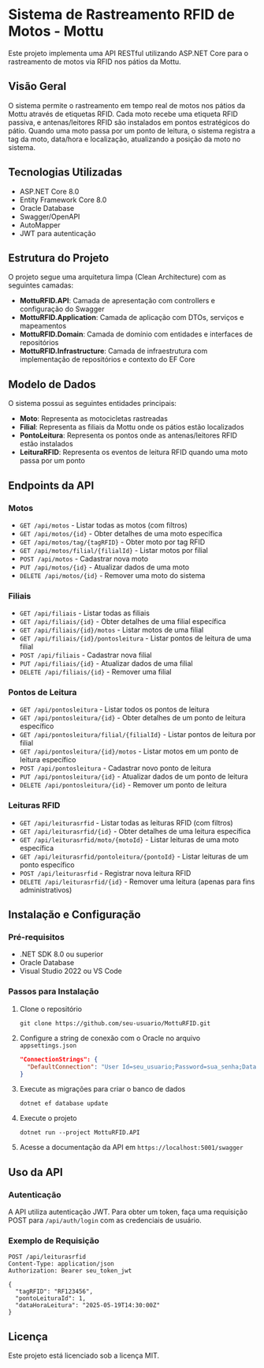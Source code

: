# Sistema de Rastreamento RFID de Motos - Mottu

Este projeto implementa uma API RESTful utilizando ASP.NET Core para o rastreamento de motos via RFID nos pátios da Mottu.

## Visão Geral

O sistema permite o rastreamento em tempo real de motos nos pátios da Mottu através de etiquetas RFID. Cada moto recebe uma etiqueta RFID passiva, e antenas/leitores RFID são instalados em pontos estratégicos do pátio. Quando uma moto passa por um ponto de leitura, o sistema registra a tag da moto, data/hora e localização, atualizando a posição da moto no sistema.

## Tecnologias Utilizadas

- ASP.NET Core 8.0
- Entity Framework Core 8.0
- Oracle Database
- Swagger/OpenAPI
- AutoMapper
- JWT para autenticação

## Estrutura do Projeto

O projeto segue uma arquitetura limpa (Clean Architecture) com as seguintes camadas:

- **MottuRFID.API**: Camada de apresentação com controllers e configuração do Swagger
- **MottuRFID.Application**: Camada de aplicação com DTOs, serviços e mapeamentos
- **MottuRFID.Domain**: Camada de domínio com entidades e interfaces de repositórios
- **MottuRFID.Infrastructure**: Camada de infraestrutura com implementação de repositórios e contexto do EF Core

## Modelo de Dados

O sistema possui as seguintes entidades principais:

- **Moto**: Representa as motocicletas rastreadas
- **Filial**: Representa as filiais da Mottu onde os pátios estão localizados
- **PontoLeitura**: Representa os pontos onde as antenas/leitores RFID estão instalados
- **LeituraRFID**: Representa os eventos de leitura RFID quando uma moto passa por um ponto

## Endpoints da API

### Motos
- `GET /api/motos` - Listar todas as motos (com filtros)
- `GET /api/motos/{id}` - Obter detalhes de uma moto específica
- `GET /api/motos/tag/{tagRFID}` - Obter moto por tag RFID
- `GET /api/motos/filial/{filialId}` - Listar motos por filial
- `POST /api/motos` - Cadastrar nova moto
- `PUT /api/motos/{id}` - Atualizar dados de uma moto
- `DELETE /api/motos/{id}` - Remover uma moto do sistema

### Filiais
- `GET /api/filiais` - Listar todas as filiais
- `GET /api/filiais/{id}` - Obter detalhes de uma filial específica
- `GET /api/filiais/{id}/motos` - Listar motos de uma filial
- `GET /api/filiais/{id}/pontosleitura` - Listar pontos de leitura de uma filial
- `POST /api/filiais` - Cadastrar nova filial
- `PUT /api/filiais/{id}` - Atualizar dados de uma filial
- `DELETE /api/filiais/{id}` - Remover uma filial

### Pontos de Leitura
- `GET /api/pontosleitura` - Listar todos os pontos de leitura
- `GET /api/pontosleitura/{id}` - Obter detalhes de um ponto de leitura específico
- `GET /api/pontosleitura/filial/{filialId}` - Listar pontos de leitura por filial
- `GET /api/pontosleitura/{id}/motos` - Listar motos em um ponto de leitura específico
- `POST /api/pontosleitura` - Cadastrar novo ponto de leitura
- `PUT /api/pontosleitura/{id}` - Atualizar dados de um ponto de leitura
- `DELETE /api/pontosleitura/{id}` - Remover um ponto de leitura

### Leituras RFID
- `GET /api/leiturasrfid` - Listar todas as leituras RFID (com filtros)
- `GET /api/leiturasrfid/{id}` - Obter detalhes de uma leitura específica
- `GET /api/leiturasrfid/moto/{motoId}` - Listar leituras de uma moto específica
- `GET /api/leiturasrfid/pontoleitura/{pontoId}` - Listar leituras de um ponto específico
- `POST /api/leiturasrfid` - Registrar nova leitura RFID
- `DELETE /api/leiturasrfid/{id}` - Remover uma leitura (apenas para fins administrativos)

## Instalação e Configuração

### Pré-requisitos
- .NET SDK 8.0 ou superior
- Oracle Database
- Visual Studio 2022 ou VS Code

### Passos para Instalação

1. Clone o repositório
   ```
   git clone https://github.com/seu-usuario/MottuRFID.git
   ```

2. Configure a string de conexão com o Oracle no arquivo `appsettings.json`
   ```json
   "ConnectionStrings": {
     "DefaultConnection": "User Id=seu_usuario;Password=sua_senha;Data Source=seu_datasource;"
   }
   ```

3. Execute as migrações para criar o banco de dados
   ```
   dotnet ef database update
   ```

4. Execute o projeto
   ```
   dotnet run --project MottuRFID.API
   ```

5. Acesse a documentação da API em `https://localhost:5001/swagger`

## Uso da API

### Autenticação
A API utiliza autenticação JWT. Para obter um token, faça uma requisição POST para `/api/auth/login` com as credenciais de usuário.

### Exemplo de Requisição
```http
POST /api/leiturasrfid
Content-Type: application/json
Authorization: Bearer seu_token_jwt

{
  "tagRFID": "RF123456",
  "pontoLeituraId": 1,
  "dataHoraLeitura": "2025-05-19T14:30:00Z"
}
```

## Licença
Este projeto está licenciado sob a licença MIT.
